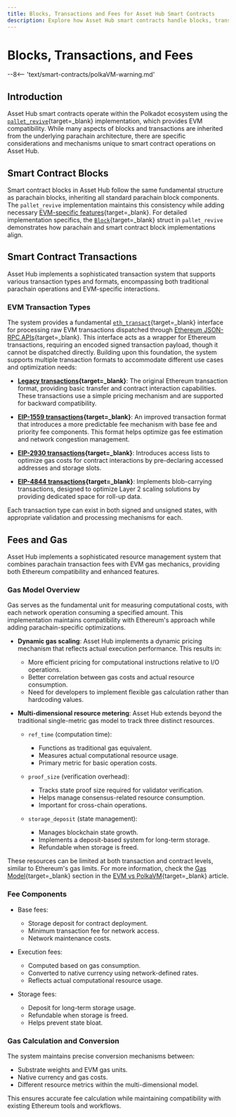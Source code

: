 ```yaml
---
title: Blocks, Transactions and Fees for Asset Hub Smart Contracts
description: Explore how Asset Hub smart contracts handle blocks, transactions, and fees with EVM compatibility, supporting various Ethereum transaction types.
---
```


# Blocks, Transactions, and Fees

--8<-- 'text/smart-contracts/polkaVM-warning.md'

## Introduction

Asset Hub smart contracts operate within the Polkadot ecosystem using the [`pallet_revive`](https://paritytech.github.io/polkadot-sdk/master/pallet_revive/){target=\_blank} implementation, which provides EVM compatibility. While many aspects of blocks and transactions are inherited from the underlying parachain architecture, there are specific considerations and mechanisms unique to smart contract operations on Asset Hub.

## Smart Contract Blocks

Smart contract blocks in Asset Hub follow the same fundamental structure as parachain blocks, inheriting all standard parachain block components. The `pallet_revive` implementation maintains this consistency while adding necessary [EVM-specific features](https://paritytech.github.io/polkadot-sdk/master/pallet_revive/evm){target=\_blank}. For detailed implementation specifics, the [`Block`](https://paritytech.github.io/polkadot-sdk/master/pallet_revive/evm/struct.Block.html){target=\_blank} struct in `pallet_revive` demonstrates how parachain and smart contract block implementations align.

## Smart Contract Transactions

Asset Hub implements a sophisticated transaction system that supports various transaction types and formats, encompassing both traditional parachain operations and EVM-specific interactions.

### EVM Transaction Types

The system provides a fundamental [`eth_transact`](https://paritytech.github.io/polkadot-sdk/master/pallet_revive/pallet/dispatchables/fn.eth_transact.html){target=\_blank} interface for processing raw EVM transactions dispatched through [Ethereum JSON-RPC APIs](/develop/smart-contracts/json-rpc-apis/){target=\_blank}. This interface acts as a wrapper for Ethereum transactions, requiring an encoded signed transaction payload, though it cannot be dispatched directly. Building upon this foundation, the system supports multiple transaction formats to accommodate different use cases and optimization needs:

- **[Legacy transactions](https://paritytech.github.io/polkadot-sdk/master/pallet_revive/evm/struct.TransactionLegacyUnsigned.html){target=\_blank}**: The original Ethereum transaction format, providing basic transfer and contract interaction capabilities. These transactions use a simple pricing mechanism and are supported for backward compatibility.

- **[EIP-1559 transactions](https://paritytech.github.io/polkadot-sdk/master/pallet_revive/evm/struct.Transaction1559Unsigned.html){target=\_blank}**: An improved transaction format that introduces a more predictable fee mechanism with base fee and priority fee components. This format helps optimize gas fee estimation and network congestion management.

- **[EIP-2930 transactions](https://paritytech.github.io/polkadot-sdk/master/pallet_revive/evm/struct.Transaction2930Unsigned.html){target=\_blank}**: Introduces access lists to optimize gas costs for contract interactions by pre-declaring accessed addresses and storage slots.

- **[EIP-4844 transactions](https://paritytech.github.io/polkadot-sdk/master/pallet_revive/evm/struct.Transaction4844Unsigned.html){target=\_blank}**: Implements blob-carrying transactions, designed to optimize Layer 2 scaling solutions by providing dedicated space for roll-up data.

Each transaction type can exist in both signed and unsigned states, with appropriate validation and processing mechanisms for each.

## Fees and Gas

Asset Hub implements a sophisticated resource management system that combines parachain transaction fees with EVM gas mechanics, providing both Ethereum compatibility and enhanced features.

### Gas Model Overview

Gas serves as the fundamental unit for measuring computational costs, with each network operation consuming a specified amount. This implementation maintains compatibility with Ethereum's approach while adding parachain-specific optimizations.

- **Dynamic gas scaling**: Asset Hub implements a dynamic pricing mechanism that reflects actual execution performance. This results in:

    - More efficient pricing for computational instructions relative to I/O operations.
    - Better correlation between gas costs and actual resource consumption.
    - Need for developers to implement flexible gas calculation rather than hardcoding values.

- **Multi-dimensional resource metering**: Asset Hub extends beyond the traditional single-metric gas model to track three distinct resources.

    - `ref_time` (computation time):

        - Functions as traditional gas equivalent.
        - Measures actual computational resource usage.
        - Primary metric for basic operation costs.


    - `proof_size` (verification overhead):

        - Tracks state proof size required for validator verification.
        - Helps manage consensus-related resource consumption.
        - Important for cross-chain operations.


    - `storage_deposit` (state management):

        - Manages blockchain state growth.
        - Implements a deposit-based system for long-term storage.
        - Refundable when storage is freed.

These resources can be limited at both transaction and contract levels, similar to Ethereum's gas limits. For more information, check the [Gas Model](/polkadot-protocol/smart-contract-basics/evm-vs-polkavm#gas-model){target=\_blank} section in the [EVM vs PolkaVM](/polkadot-protocol/smart-contract-basics/evm-vs-polkavm/){target=\_blank} article.

### Fee Components

- Base fees:

    - Storage deposit for contract deployment.
    - Minimum transaction fee for network access.
    - Network maintenance costs.

- Execution fees:

    - Computed based on gas consumption.
    - Converted to native currency using network-defined rates.
    - Reflects actual computational resource usage.

- Storage fees:

    - Deposit for long-term storage usage.
    - Refundable when storage is freed.
    - Helps prevent state bloat.

### Gas Calculation and Conversion

The system maintains precise conversion mechanisms between:

- Substrate weights and EVM gas units.
- Native currency and gas costs.
- Different resource metrics within the multi-dimensional model.

This ensures accurate fee calculation while maintaining compatibility with existing Ethereum tools and workflows.